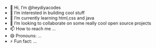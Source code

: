 - 👋 Hi, I’m @heydiyacodes
- 👀 I’m interested in building cool stuff
- 🌱 I’m currently learning html,css and java
- 💞️ I’m looking to collaborate on some really cool open source projects
- 📫 How to reach me ...
- 😄 Pronouns: ...
- ⚡ Fun fact: ...

<!---
heydiyacodes/heydiyacodes is a ✨ special ✨ repository because its `README.md` (this file) appears on your GitHub profile.
You can click the Preview link to take a look at your changes.
--->
